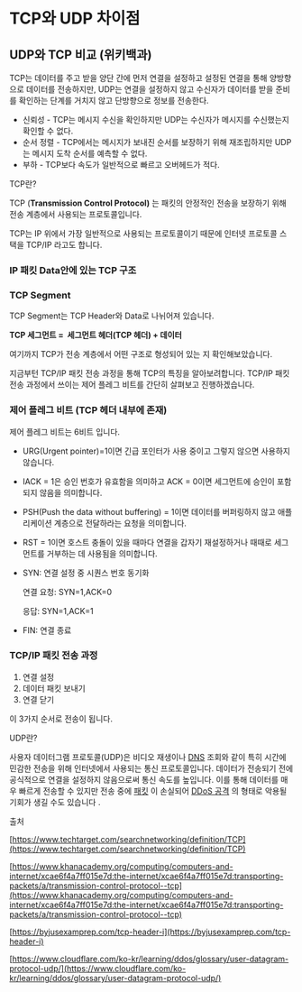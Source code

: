 # TCP와 UDP 차이점

## **UDP와 TCP 비교 (위키백과)**

TCP는 데이터를 주고 받을 양단 간에 먼저 연결을 설정하고 설정된 연결을 통해 양방향으로 데이터를 전송하지만, UDP는 연결을 설정하지 않고 수신자가 데이터를 받을 준비를 확인하는 단계를 거치지 않고 단방향으로 정보를 전송한다.

- 신뢰성 - TCP는 메시지 수신을 확인하지만 UDP는 수신자가 메시지를 수신했는지 확인할 수 없다.
- 순서 정렬 - TCP에서는 메시지가 보내진 순서를 보장하기 위해 재조립하지만 UDP는 메시지 도착 순서를 예측할 수 없다.
- 부하 - TCP보다 속도가 일반적으로 빠르고 오버헤드가 적다.

TCP란? 

TCP (**Transmission Control Protocol)** 는 패킷의 안정적인 전송을 보장하기 위해 전송 계층에서 사용되는 프로토콜입니다.

TCP는 IP 위에서 가장 일반적으로 사용되는 프로토콜이기 때문에 인터넷 프로토콜 스택을 TCP/IP 라고도 합니다.

### IP 패킷 Data안에 있는 TCP 구조

### TCP Segment

TCP Segment는 TCP Header와 Data로 나뉘어져 있습니다. 

**TCP 세그먼트 =  세그먼트 헤더(TCP 헤더) + 데이터**

여기까지 TCP가 전송 계층에서 어떤 구조로 형성되어 있는 지 확인해보았습니다. 

지금부턴 TCP/IP 패킷 전송 과정을 통해 TCP의 특징을 알아보려합니다. TCP/IP 패킷 전송 과정에서 쓰이는 제어 플레그 비트를 간단히 살펴보고 진행하겠습니다.

### 제어 플레그 비트 (TCP 헤더 내부에 존재)

제어 플레그 비트는 6비트 입니다. 

- URG(Urgent pointer)=1이면 긴급 포인터가 사용 중이고 그렇지 않으면 사용하지 않습니다.
- IACK = 1은 승인 번호가 유효함을 의미하고 ACK = 0이면 세그먼트에 승인이 포함되지 않음을 의미합니다.
- PSH(Push the data without buffering) = 1이면 데이터를 버퍼링하지 않고 애플리케이션 계층으로 전달하라는 요청을 의미합니다.
- RST = 1이면 호스트 충돌이 있을 때마다 연결을 갑자기 재설정하거나 때때로 세그먼트를 거부하는 데 사용됨을 의미합니다.
- SYN: 연결 설정 중 시퀀스 번호 동기화
    
    연결 요청: SYN=1,ACK=0
    
    응답: SYN=1,ACK=1
    
- FIN: 연결 종료

### TCP/IP 패킷 전송 과정

1. 연결 설정
2. 데이터 패킷 보내기
3. 연결 닫기

이 3가지 순서로 전송이 됩니다.

UDP란?

사용자 데이터그램 프로토콜(UDP)은 비디오 재생이나 [DNS](https://www.cloudflare.com/learning/dns/what-is-dns/) 조회와 같이 특히 시간에 민감한 전송을 위해 인터넷에서 사용되는 통신 프로토콜입니다. 데이터가 전송되기 전에 공식적으로 연결을 설정하지 않음으로써 통신 속도를 높입니다. 이를 통해 데이터를 매우 빠르게 전송할 수 있지만 전송 중에 [패킷](https://www.cloudflare.com/learning/network-layer/what-is-a-packet/) 이 손실되어 [DDoS 공격](https://www.cloudflare.com/learning/ddos/what-is-a-ddos-attack/) 의 형태로 악용될 기회가 생길 수도 있습니다 .

출처

[https://www.techtarget.com/searchnetworking/definition/TCP](https://www.techtarget.com/searchnetworking/definition/TCP)

[https://www.khanacademy.org/computing/computers-and-internet/xcae6f4a7ff015e7d:the-internet/xcae6f4a7ff015e7d:transporting-packets/a/transmission-control-protocol--tcp](https://www.khanacademy.org/computing/computers-and-internet/xcae6f4a7ff015e7d:the-internet/xcae6f4a7ff015e7d:transporting-packets/a/transmission-control-protocol--tcp)

[https://byjusexamprep.com/tcp-header-i](https://byjusexamprep.com/tcp-header-i)

[https://www.cloudflare.com/ko-kr/learning/ddos/glossary/user-datagram-protocol-udp/](https://www.cloudflare.com/ko-kr/learning/ddos/glossary/user-datagram-protocol-udp/)

